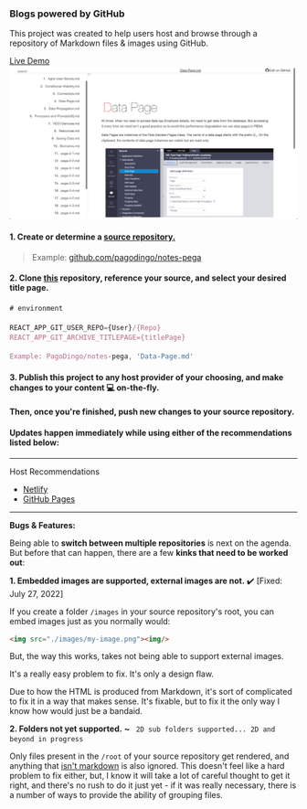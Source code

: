 ### Blogs powered by GitHub

This project was created to help users host and browse through a repository of Markdown files & images using GitHub.

<a href="https://master--sparkly-mandazi-9d0d40.netlify.app/" target="_blank">Live Demo</a>
<a href="https://master--sparkly-mandazi-9d0d40.netlify.app/"><img src="./preview.png" target="_blank"/></a>

#### 1. Create or determine a <u>source repository.</u>

> Example: [github.com/pagodingo/notes-pega](https://github.com/pagodingo/notes-pega)

#### 2. Clone <u>this</u> repository, reference your source, and select your desired title page.

```js
# environment

REACT_APP_GIT_USER_REPO={User}/{Repo}
REACT_APP_GIT_ARCHIVE_TITLEPAGE={titlePage}

Example: PagoDingo/notes-pega, 'Data-Page.md'
```

#### 3. Publish this project to any host provider of your choosing, and make changes to your content 💻 on-the-fly.

#### Then, once you're finished, push new changes to your source repository.

#### Updates happen immediately while using either of the recommendations listed below:
---
Host Recommendations
- <a href="https://netlify.com" target="_blank">Netlify</a>
- <a href="https://pages.github.com" target="_blank">GitHub Pages</a>
---
  **Bugs & Features:**

Being able to **switch between multiple repositories** is next on the agenda. But before that can happen, there are a few **kinks that need to be worked out**:

**1. Embedded images are supported, external images are not.** :heavy_check_mark: [Fixed: July 27, 2022]

If you create a folder `/images` in your source repository's root, you can embed images just as you normally would:

```html
<img src="./images/my-image.png"><img/>
```

But, the way this works, takes not being able to support external images.

It's a really easy problem to fix. It's only a design flaw.

Due to how the HTML is produced from Markdown, it's sort of complicated to fix it in a way that makes sense. It's fixable, but to fix it the only way I know how would just be a bandaid.

**2. Folders not yet supported.** **~** ` 2D sub folders supported... 2D and beyond in progress`

Only files present in the `/root` of your source repository get rendered, and anything that <u>isn't markdown</u> is also ignored. This doesn't feel like a hard problem to fix either, but, I know it will take a lot of careful thought to get it right, and there's no rush to do it just yet - if it was really necessary, there is a number of ways to provide the ability of grouping files.
